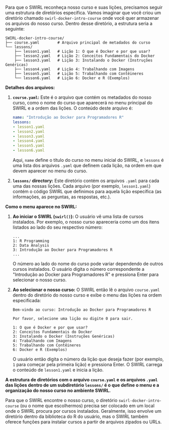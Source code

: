 Para que o SWIRL reconheça nosso curso e suas lições, precisamos seguir uma estrutura de diretórios específica. Vamos imaginar que você criou um diretório chamado `swirl-docker-intro-course` onde você quer armazenar os arquivos do nosso curso. Dentro desse diretório, a estrutura seria a seguinte:

```
SWIRL-docker-intro-course/
├── course.yaml        # Arquivo principal de metadados do curso
└── lessons/
    ├── lesson1.yaml   # Lição 1: O que é Docker e por que usar?
    ├── lesson2.yaml   # Lição 2: Conceitos Fundamentais do Docker
    ├── lesson3.yaml   # Lição 3: Instalando o Docker (Instruções Genéricas)
    ├── lesson4.yaml   # Lição 4: Trabalhando com Imagens
    ├── lesson5.yaml   # Lição 5: Trabalhando com Contêineres
    └── lesson6.yaml   # Lição 6: Docker e R (Exemplos)
```

**Detalhes dos arquivos:**

1.  **`course.yaml`:** Este é o arquivo que contém os metadados do nosso curso, como o nome do curso que aparecerá no menu principal do SWIRL e a ordem das lições. O conteúdo deste arquivo é:

    ```yaml
    name: "Introdução ao Docker para Programadores R"
    lessons:
    - lesson1.yaml
    - lesson2.yaml
    - lesson3.yaml
    - lesson4.yaml
    - lesson5.yaml
    - lesson6.yaml
    ```

    Aqui, `name` define o título do curso no menu inicial do SWIRL, e `lessons` é uma lista dos arquivos `.yaml` que definem cada lição, na ordem em que devem aparecer no menu do curso.

2.  **`lessons/` directory:** Este diretório contém os arquivos `.yaml` para cada uma das nossas lições. Cada arquivo (por exemplo, `lesson1.yaml`) contém o código SWIRL que definimos para aquela lição específica (as informações, as perguntas, as respostas, etc.).

**Como o menu aparece no SWIRL:**

1.  **Ao iniciar o SWIRL (`swirl()`):** O usuário vê uma lista de cursos instalados. Por exemplo, o nosso curso apareceria como um dos itens listados ao lado do seu respectivo número:

    ```
    ...
    1: R Programming
    2: Data Analysis
    3: Introdução ao Docker para Programadores R
    ...
    ```

    O número ao lado do nome do curso pode variar dependendo de outros cursos instalados. O usuário digita o número correspondente a "Introdução ao Docker para Programadores R" e pressiona Enter para selecionar o nosso curso.

2.  **Ao selecionar o nosso curso:** O SWIRL então lê o arquivo `course.yaml` dentro do diretório do nosso curso e exibe o menu das lições na ordem especificada:

    ```
    Bem-vindo ao curso: Introdução ao Docker para Programadores R

    Por favor, selecione uma lição ou digite 0 para sair.

    1: O que é Docker e por que usar?
    2: Conceitos Fundamentais do Docker
    3: Instalando o Docker (Instruções Genéricas)
    4: Trabalhando com Imagens
    5: Trabalhando com Contêineres
    6: Docker e R (Exemplos)
    ```

    O usuário então digita o número da lição que deseja fazer (por exemplo, `1` para começar pela primeira lição) e pressiona Enter. O SWIRL carrega o conteúdo de `lesson1.yaml` e inicia a lição.

**A estrutura de diretórios com o arquivo `course.yaml` e os arquivos `.yaml` das lições dentro de um subdiretório `lessons/` é o que define o menu e a organização do nosso curso no ambiente SWIRL.**

Para que o SWIRL encontre o nosso curso, o diretório `swirl-docker-intro-course` (ou o nome que escolhermos) precisa ser colocado em um local onde o SWIRL procura por cursos instalados. Geralmente, isso envolve um diretório dentro da biblioteca do R do usuário, mas o SWIRL também oferece funções para instalar cursos a partir de arquivos zipados ou URLs.
